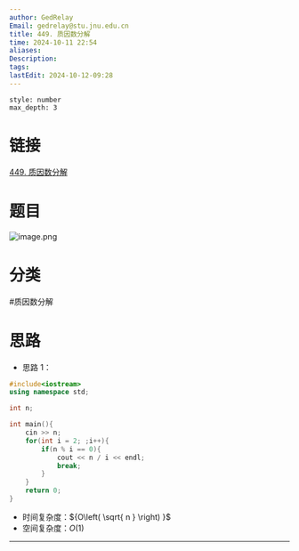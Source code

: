 ```yaml
---
author: GedRelay
Email: gedrelay@stu.jnu.edu.cn
title: 449. 质因数分解
time: 2024-10-11 22:54
aliases: 
Description: 
tags: 
lastEdit: 2024-10-12-09:28
---
```


```toc
style: number
max_depth: 3
```

# 链接
[449. 质因数分解](https://www.acwing.com/problem/content/451/) 

# 题目
![image.png](https://ged-pic-bed.oss-cn-guangzhou.aliyuncs.com/img/202410112254652.png)


# 分类
#质因数分解 

# 思路
- 思路 1：


```cpp
#include<iostream>
using namespace std;

int n;

int main(){
    cin >> n;
    for(int i = 2; ;i++){
        if(n % i == 0){
            cout << n / i << endl;
            break;
        }
    }
    return 0;
}
```


- 时间复杂度：${O\left( \sqrt{ n }  \right)  }$ 
- 空间复杂度：${O\left( 1 \right)  }$ 


---

